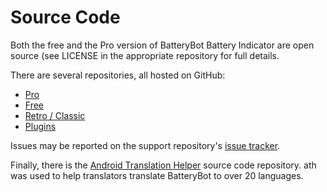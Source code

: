 # Source Code

Both the free and the Pro version of BatteryBot Battery Indicator are
open source (see LICENSE in the appropriate repository for full
details.

There are several repositories, all hosted on GitHub:

* <a href="https://github.com/darshan-/Battery-Indicator-Pro">Pro</a>
* <a href="https://github.com/darshan-/Battery-Indicator-Free">Free</a>
* <a href="https://github.com/darshan-/Battery-Indicator-Pro-Retro">Retro / Classic</a>
* <a href="https://github.com/darshan-/Battery-Indicator-Icon-Plugins">Plugins</a>

Issues may be reported on the support repository's <a
href="https://github.com/darshan-/Battery-Indicator-Support/issues?q=is%3Aopen+is%3Aissue">issue
tracker</a>.

Finally, there is the <a
href="https://github.com/darshan-/ath">Android Translation Helper</a>
source code repository.  ath was used to help translators translate
BatteryBot to over 20 languages.